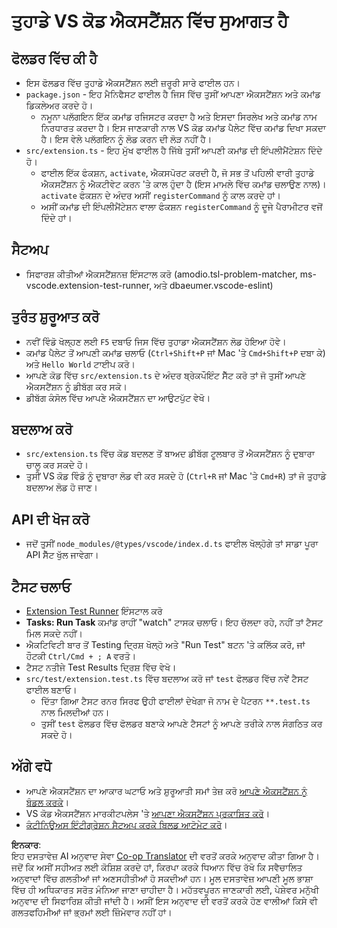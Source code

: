 <!--
CO_OP_TRANSLATOR_METADATA:
{
  "original_hash": "eae2c0ea18160a3e7a63ace7b53897d7",
  "translation_date": "2025-05-09T04:55:06+00:00",
  "source_file": "code/07.Lab/01/AIPC/extensions/phi3ext/vsc-extension-quickstart.md",
  "language_code": "pa"
}
-->
# ਤੁਹਾਡੇ VS ਕੋਡ ਐਕਸਟੈਂਸ਼ਨ ਵਿੱਚ ਸੁਆਗਤ ਹੈ

## ਫੋਲਡਰ ਵਿੱਚ ਕੀ ਹੈ

* ਇਸ ਫੋਲਡਰ ਵਿੱਚ ਤੁਹਾਡੇ ਐਕਸਟੈਂਸ਼ਨ ਲਈ ਜ਼ਰੂਰੀ ਸਾਰੇ ਫਾਈਲ ਹਨ।
* `package.json` - ਇਹ ਮੈਨਿਫੈਸਟ ਫਾਈਲ ਹੈ ਜਿਸ ਵਿੱਚ ਤੁਸੀਂ ਆਪਣਾ ਐਕਸਟੈਂਸ਼ਨ ਅਤੇ ਕਮਾਂਡ ਡਿਕਲੇਅਰ ਕਰਦੇ ਹੋ।
  * ਨਮੂਨਾ ਪਲੱਗਇਨ ਇੱਕ ਕਮਾਂਡ ਰਜਿਸਟਰ ਕਰਦਾ ਹੈ ਅਤੇ ਇਸਦਾ ਸਿਰਲੇਖ ਅਤੇ ਕਮਾਂਡ ਨਾਮ ਨਿਰਧਾਰਤ ਕਰਦਾ ਹੈ। ਇਸ ਜਾਣਕਾਰੀ ਨਾਲ VS ਕੋਡ ਕਮਾਂਡ ਪੈਲੇਟ ਵਿੱਚ ਕਮਾਂਡ ਦਿਖਾ ਸਕਦਾ ਹੈ। ਇਸ ਵੇਲੇ ਪਲੱਗਇਨ ਨੂੰ ਲੋਡ ਕਰਨ ਦੀ ਲੋੜ ਨਹੀਂ ਹੈ।
* `src/extension.ts` - ਇਹ ਮੁੱਖ ਫਾਈਲ ਹੈ ਜਿੱਥੇ ਤੁਸੀਂ ਆਪਣੀ ਕਮਾਂਡ ਦੀ ਇੰਪਲੀਮੈਂਟੇਸ਼ਨ ਦਿੰਦੇ ਹੋ।
  * ਫਾਈਲ ਇੱਕ ਫੰਕਸ਼ਨ, `activate`, ਐਕਸਪੋਰਟ ਕਰਦੀ ਹੈ, ਜੋ ਸਭ ਤੋਂ ਪਹਿਲੀ ਵਾਰੀ ਤੁਹਾਡੇ ਐਕਸਟੈਂਸ਼ਨ ਨੂੰ ਐਕਟੀਵੇਟ ਕਰਨ 'ਤੇ ਕਾਲ ਹੁੰਦਾ ਹੈ (ਇਸ ਮਾਮਲੇ ਵਿੱਚ ਕਮਾਂਡ ਚਲਾਉਣ ਨਾਲ)। `activate` ਫੰਕਸ਼ਨ ਦੇ ਅੰਦਰ ਅਸੀਂ `registerCommand` ਨੂੰ ਕਾਲ ਕਰਦੇ ਹਾਂ।
  * ਅਸੀਂ ਕਮਾਂਡ ਦੀ ਇੰਪਲੀਮੈਂਟੇਸ਼ਨ ਵਾਲਾ ਫੰਕਸ਼ਨ `registerCommand` ਨੂੰ ਦੂਜੇ ਪੈਰਾਮੀਟਰ ਵਜੋਂ ਦਿੰਦੇ ਹਾਂ।

## ਸੈਟਅਪ

* ਸਿਫਾਰਸ਼ ਕੀਤੀਆਂ ਐਕਸਟੈਂਸ਼ਨਜ਼ ਇੰਸਟਾਲ ਕਰੋ (amodio.tsl-problem-matcher, ms-vscode.extension-test-runner, ਅਤੇ dbaeumer.vscode-eslint)


## ਤੁਰੰਤ ਸ਼ੁਰੂਆਤ ਕਰੋ

* ਨਵੀਂ ਵਿੰਡੋ ਖੋਲ੍ਹਣ ਲਈ `F5` ਦਬਾਓ ਜਿਸ ਵਿੱਚ ਤੁਹਾਡਾ ਐਕਸਟੈਂਸ਼ਨ ਲੋਡ ਹੋਇਆ ਹੋਵੇ।
* ਕਮਾਂਡ ਪੈਲੇਟ ਤੋਂ ਆਪਣੀ ਕਮਾਂਡ ਚਲਾਓ (`Ctrl+Shift+P` ਜਾਂ Mac 'ਤੇ `Cmd+Shift+P` ਦਬਾ ਕੇ) ਅਤੇ `Hello World` ਟਾਈਪ ਕਰੋ।
* ਆਪਣੇ ਕੋਡ ਵਿੱਚ `src/extension.ts` ਦੇ ਅੰਦਰ ਬ੍ਰੇਕਪੌਇੰਟ ਸੈੱਟ ਕਰੋ ਤਾਂ ਜੋ ਤੁਸੀਂ ਆਪਣੇ ਐਕਸਟੈਂਸ਼ਨ ਨੂੰ ਡੀਬੱਗ ਕਰ ਸਕੋ।
* ਡੀਬੱਗ ਕੰਸੋਲ ਵਿੱਚ ਆਪਣੇ ਐਕਸਟੈਂਸ਼ਨ ਦਾ ਆਉਟਪੁੱਟ ਵੇਖੋ।

## ਬਦਲਾਅ ਕਰੋ

* `src/extension.ts` ਵਿੱਚ ਕੋਡ ਬਦਲਣ ਤੋਂ ਬਾਅਦ ਡੀਬੱਗ ਟੂਲਬਾਰ ਤੋਂ ਐਕਸਟੈਂਸ਼ਨ ਨੂੰ ਦੁਬਾਰਾ ਚਾਲੂ ਕਰ ਸਕਦੇ ਹੋ।
* ਤੁਸੀਂ VS ਕੋਡ ਵਿੰਡੋ ਨੂੰ ਦੁਬਾਰਾ ਲੋਡ ਵੀ ਕਰ ਸਕਦੇ ਹੋ (`Ctrl+R` ਜਾਂ Mac 'ਤੇ `Cmd+R`) ਤਾਂ ਜੋ ਤੁਹਾਡੇ ਬਦਲਾਅ ਲੋਡ ਹੋ ਜਾਣ।

## API ਦੀ ਖੋਜ ਕਰੋ

* ਜਦੋਂ ਤੁਸੀਂ `node_modules/@types/vscode/index.d.ts` ਫਾਈਲ ਖੋਲ੍ਹੋਗੇ ਤਾਂ ਸਾਡਾ ਪੂਰਾ API ਸੈੱਟ ਖੁੱਲ ਜਾਵੇਗਾ।

## ਟੈਸਟ ਚਲਾਓ

* [Extension Test Runner](https://marketplace.visualstudio.com/items?itemName=ms-vscode.extension-test-runner) ਇੰਸਟਾਲ ਕਰੋ
* **Tasks: Run Task** ਕਮਾਂਡ ਰਾਹੀਂ "watch" ਟਾਸਕ ਚਲਾਓ। ਇਹ ਚੱਲਦਾ ਰਹੇ, ਨਹੀਂ ਤਾਂ ਟੈਸਟ ਮਿਲ ਸਕਦੇ ਨਹੀਂ।
* ਐਕਟਿਵਿਟੀ ਬਾਰ ਤੋਂ Testing ਦ੍ਰਿਸ਼ ਖੋਲ੍ਹੋ ਅਤੇ "Run Test" ਬਟਨ 'ਤੇ ਕਲਿੱਕ ਕਰੋ, ਜਾਂ ਹੌਟਕੀ `Ctrl/Cmd + ; A` ਵਰਤੋ।
* ਟੈਸਟ ਨਤੀਜੇ Test Results ਦ੍ਰਿਸ਼ ਵਿੱਚ ਵੇਖੋ।
* `src/test/extension.test.ts` ਵਿੱਚ ਬਦਲਾਅ ਕਰੋ ਜਾਂ `test` ਫੋਲਡਰ ਵਿੱਚ ਨਵੇਂ ਟੈਸਟ ਫਾਈਲ ਬਣਾਓ।
  * ਦਿੱਤਾ ਗਿਆ ਟੈਸਟ ਰਨਰ ਸਿਰਫ ਉਹੀ ਫਾਈਲਾਂ ਦੇਖੇਗਾ ਜੋ ਨਾਮ ਦੇ ਪੈਟਰਨ `**.test.ts` ਨਾਲ ਮਿਲਦੀਆਂ ਹਨ।
  * ਤੁਸੀਂ `test` ਫੋਲਡਰ ਵਿੱਚ ਫੋਲਡਰ ਬਣਾਕੇ ਆਪਣੇ ਟੈਸਟਾਂ ਨੂੰ ਆਪਣੇ ਤਰੀਕੇ ਨਾਲ ਸੰਗਠਿਤ ਕਰ ਸਕਦੇ ਹੋ।

## ਅੱਗੇ ਵਧੋ

* ਆਪਣੇ ਐਕਸਟੈਂਸ਼ਨ ਦਾ ਆਕਾਰ ਘਟਾਓ ਅਤੇ ਸ਼ੁਰੂਆਤੀ ਸਮਾਂ ਤੇਜ਼ ਕਰੋ [ਆਪਣੇ ਐਕਸਟੈਂਸ਼ਨ ਨੂੰ ਬੰਡਲ ਕਰਕੇ](https://code.visualstudio.com/api/working-with-extensions/bundling-extension?WT.mc_id=aiml-137032-kinfeylo)।
* VS ਕੋਡ ਐਕਸਟੈਂਸ਼ਨ ਮਾਰਕੀਟਪਲੇਸ 'ਤੇ [ਆਪਣਾ ਐਕਸਟੈਂਸ਼ਨ ਪ੍ਰਕਾਸ਼ਿਤ ਕਰੋ](https://code.visualstudio.com/api/working-with-extensions/publishing-extension?WT.mc_id=aiml-137032-kinfeylo)।
* [ਕੰਟੀਨਿਊਅਸ ਇੰਟੀਗ੍ਰੇਸ਼ਨ ਸੈਟਅਪ ਕਰਕੇ ਬਿਲਡ ਆਟੋਮੇਟ ਕਰੋ](https://code.visualstudio.com/api/working-with-extensions/continuous-integration?WT.mc_id=aiml-137032-kinfeylo)।

**ਇਨਕਾਰ**:  
ਇਹ ਦਸਤਾਵੇਜ਼ AI ਅਨੁਵਾਦ ਸੇਵਾ [Co-op Translator](https://github.com/Azure/co-op-translator) ਦੀ ਵਰਤੋਂ ਕਰਕੇ ਅਨੁਵਾਦ ਕੀਤਾ ਗਿਆ ਹੈ। ਜਦੋਂ ਕਿ ਅਸੀਂ ਸਹੀਅਤ ਲਈ ਕੋਸ਼ਿਸ਼ ਕਰਦੇ ਹਾਂ, ਕਿਰਪਾ ਕਰਕੇ ਧਿਆਨ ਵਿੱਚ ਰੱਖੋ ਕਿ ਸਵੈਚਾਲਿਤ ਅਨੁਵਾਦਾਂ ਵਿੱਚ ਗਲਤੀਆਂ ਜਾਂ ਅਣਸਹੀਤੀਆਂ ਹੋ ਸਕਦੀਆਂ ਹਨ। ਮੂਲ ਦਸਤਾਵੇਜ਼ ਆਪਣੀ ਮੂਲ ਭਾਸ਼ਾ ਵਿੱਚ ਹੀ ਅਧਿਕਾਰਤ ਸਰੋਤ ਮੰਨਿਆ ਜਾਣਾ ਚਾਹੀਦਾ ਹੈ। ਮਹੱਤਵਪੂਰਨ ਜਾਣਕਾਰੀ ਲਈ, ਪੇਸ਼ੇਵਰ ਮਨੁੱਖੀ ਅਨੁਵਾਦ ਦੀ ਸਿਫਾਰਿਸ਼ ਕੀਤੀ ਜਾਂਦੀ ਹੈ। ਅਸੀਂ ਇਸ ਅਨੁਵਾਦ ਦੀ ਵਰਤੋਂ ਕਰਕੇ ਹੋਣ ਵਾਲੀਆਂ ਕਿਸੇ ਵੀ ਗਲਤਫਹਿਮੀਆਂ ਜਾਂ ਭ੍ਰਮਾਂ ਲਈ ਜ਼ਿੰਮੇਵਾਰ ਨਹੀਂ ਹਾਂ।